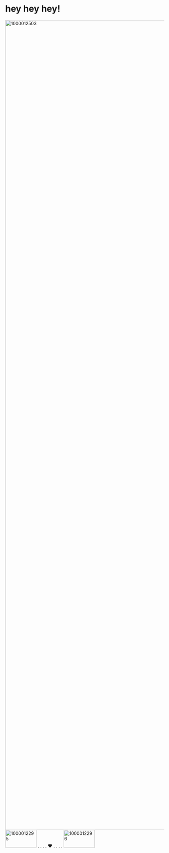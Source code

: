 # hey hey hey! 

<img width="2434" height="2569" alt="1000012503" src="https://github.com/user-attachments/assets/68c9df68-743b-4e88-9316-3555602d48d3" />



<img width="99" height="56" alt="1000012295" src="https://github.com/user-attachments/assets/0ce563db-4f36-456d-b753-85488ff4e1df" />   
. . . . ♥︎ . . . . 
<img width="99" height="56" alt="1000012296" src="https://github.com/user-attachments/assets/8739007a-382a-4507-86a7-2e5852ab21e9" /> 

 
